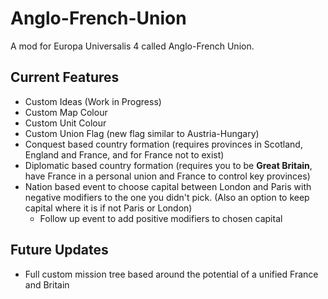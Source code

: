 # Anglo-French-Union
A mod for Europa Universalis 4 called Anglo-French Union.

## Current Features
- Custom Ideas (Work in Progress)
- Custom Map Colour
- Custom Unit Colour
- Custom Union Flag (new flag similar to Austria-Hungary)
- Conquest based country formation (requires provinces in Scotland, England and France, and for France not to exist)
- Diplomatic based country formation (requires you to be **Great Britain**, have France in a personal union and France to control key provinces)
- Nation based event to choose capital between London and Paris with negative modifiers to the one you didn't pick. (Also an option to keep capital where it is if not Paris or London)
    - Follow up event to add positive modifiers to chosen capital

## Future Updates
- Full custom mission tree based around the potential of a unified France and Britain